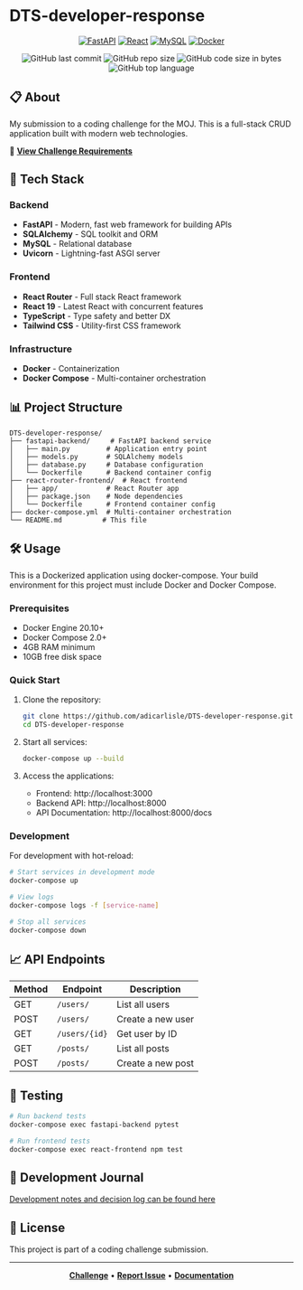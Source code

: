 # DTS-developer-response

<div align="center">

[![FastAPI](https://img.shields.io/badge/FastAPI-0.104.1-009688.svg?style=flat&logo=FastAPI&logoColor=white)](https://fastapi.tiangolo.com)
[![React](https://img.shields.io/badge/React-19.1.0-61dafb.svg?style=flat&logo=react&logoColor=white)](https://reactjs.org/)
[![MySQL](https://img.shields.io/badge/MySQL-8.0-4479a1.svg?style=flat&logo=mysql&logoColor=white)](https://www.mysql.com/)
[![Docker](https://img.shields.io/badge/Docker-Compose-2496ed.svg?style=flat&logo=docker&logoColor=white)](https://docs.docker.com/compose/)

![GitHub last commit](https://img.shields.io/github/last-commit/adica/DTS-developer-response)
![GitHub repo size](https://img.shields.io/github/repo-size/adica/DTS-developer-response)
![GitHub code size in bytes](https://img.shields.io/github/languages/code-size/adica/DTS-developer-response)
![GitHub top language](https://img.shields.io/github/languages/top/adica/DTS-developer-response)

</div>

## 📋 About

My submission to a coding challenge for the MOJ. This is a full-stack CRUD application built with modern web technologies.

📄 **[View Challenge Requirements](./CHALLENGE.md)**

## 🚀 Tech Stack

### Backend
- **FastAPI** - Modern, fast web framework for building APIs
- **SQLAlchemy** - SQL toolkit and ORM
- **MySQL** - Relational database
- **Uvicorn** - Lightning-fast ASGI server

### Frontend
- **React Router** - Full stack React framework
- **React 19** - Latest React with concurrent features
- **TypeScript** - Type safety and better DX
- **Tailwind CSS** - Utility-first CSS framework

### Infrastructure
- **Docker** - Containerization
- **Docker Compose** - Multi-container orchestration

## 📊 Project Structure

```
DTS-developer-response/
├── fastapi-backend/     # FastAPI backend service
│   ├── main.py         # Application entry point
│   ├── models.py       # SQLAlchemy models
│   ├── database.py     # Database configuration
│   └── Dockerfile      # Backend container config
├── react-router-frontend/  # React frontend
│   ├── app/            # React Router app
│   ├── package.json    # Node dependencies
│   └── Dockerfile      # Frontend container config
├── docker-compose.yml  # Multi-container orchestration
└── README.md          # This file
```

## 🛠️ Usage

This is a Dockerized application using docker-compose. Your build environment for this project must include Docker and Docker Compose.

### Prerequisites

- Docker Engine 20.10+
- Docker Compose 2.0+
- 4GB RAM minimum
- 10GB free disk space

### Quick Start

1. Clone the repository:
   ```bash
   git clone https://github.com/adicarlisle/DTS-developer-response.git
   cd DTS-developer-response
   ```

2. Start all services:
   ```bash
   docker-compose up --build
   ```

3. Access the applications:
   - Frontend: http://localhost:3000
   - Backend API: http://localhost:8000
   - API Documentation: http://localhost:8000/docs

### Development

For development with hot-reload:

```bash
# Start services in development mode
docker-compose up

# View logs
docker-compose logs -f [service-name]

# Stop all services
docker-compose down
```

## 📈 API Endpoints

| Method | Endpoint | Description |
|--------|----------|-------------|
| GET    | `/users/` | List all users |
| POST   | `/users/` | Create a new user |
| GET    | `/users/{id}` | Get user by ID |
| GET    | `/posts/` | List all posts |
| POST   | `/posts/` | Create a new post |

## 🧪 Testing

```bash
# Run backend tests
docker-compose exec fastapi-backend pytest

# Run frontend tests
docker-compose exec react-frontend npm test
```

## 📝 Development Journal

[Development notes and decision log can be found here](#development-journal)

## 📄 License

This project is part of a coding challenge submission.

---

<div align="center">

**[Challenge](./CHALLENGE.md)** • **[Report Issue](https://github.com/adica/DTS-developer-response/issues)** • **[Documentation](http://localhost:8000/docs)**

</div>
